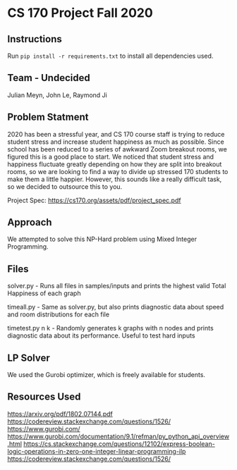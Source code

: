 # CS 170 Project Fall 2020

## Instructions

Run `pip install -r requirements.txt` to install all dependencies used.

## Team - Undecided
Julian Meyn, John Le, Raymond Ji 

## Problem Statment
2020 has been a stressful year, and CS 170 course staff is trying to reduce student stress and increase student happiness
as much as possible. Since school has been reduced to a series of awkward Zoom breakout rooms, we figured this is
a good place to start. We noticed that student stress and happiness fluctuate greatly depending on how they are split
into breakout rooms, so we are looking to find a way to divide up stressed 170 students to make them a little happier.
However, this sounds like a really difficult task, so we decided to outsource this to you.

Project Spec: https://cs170.org/assets/pdf/project_spec.pdf

## Approach
We attempted to solve this NP-Hard problem using Mixed Integer Programming. 

## Files
solver.py  - Runs all files in samples/inputs and prints the highest valid Total Happiness of each graph

timeall.py - Same as solver.py, but also prints diagnostic data about speed and room distributions for each file

timetest.py n k - Randomly generates k graphs with n nodes and prints diagnostic data about its performance. 
Useful to test hard inputs

## LP Solver
We used the Gurobi optimizer, which is freely available for students. 

## Resources Used
https://arxiv.org/pdf/1802.07144.pdf
https://codereview.stackexchange.com/questions/1526/
https://www.gurobi.com/
https://www.gurobi.com/documentation/9.1/refman/py_python_api_overview.html
https://cs.stackexchange.com/questions/12102/express-boolean-logic-operations-in-zero-one-integer-linear-programming-ilp
https://codereview.stackexchange.com/questions/1526/
